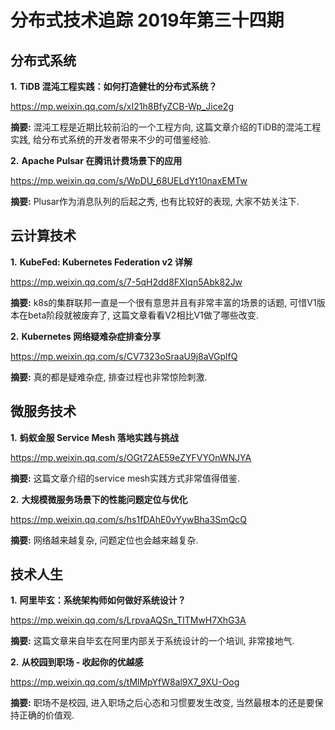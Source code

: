 # 分布式技术追踪 2019年第三十四期
## 分布式系统
**1.** **TiDB 混沌工程实践：如何打造健壮的分布式系统？**

https://mp.weixin.qq.com/s/xI21h8BfyZCB-Wp_Jice2g

**摘要:** 混沌工程是近期比较前沿的一个工程方向, 这篇文章介绍的TiDB的混沌工程实践, 给分布式系统的开发者带来不少的可借鉴经验.

**2.** **Apache Pulsar 在腾讯计费场景下的应用**

https://mp.weixin.qq.com/s/WpDU_68UELdYt10naxEMTw

**摘要:** Plusar作为消息队列的后起之秀, 也有比较好的表现, 大家不妨关注下.

## 云计算技术
**1.** **KubeFed: Kubernetes Federation v2 详解**

https://mp.weixin.qq.com/s/7-5qH2dd8FXIqn5Abk82Jw

**摘要:** k8s的集群联邦一直是一个很有意思并且有非常丰富的场景的话题, 可惜V1版本在beta阶段就被废弃了, 这篇文章看看V2相比V1做了哪些改变.

**2.** **Kubernetes 网络疑难杂症排查分享**

https://mp.weixin.qq.com/s/CV7323oSraaU9j8aVGplfQ

**摘要:** 真的都是疑难杂症, 排查过程也非常惊险刺激.

## 微服务技术
**1.** **蚂蚁金服 Service Mesh 落地实践与挑战**

https://mp.weixin.qq.com/s/OGt72AE59eZYFVYOnWNJYA

**摘要:** 这篇文章介绍的service mesh实践方式非常值得借鉴.

**2.** **大规模微服务场景下的性能问题定位与优化**

https://mp.weixin.qq.com/s/hs1fDAhE0vYywBha3SmQcQ

**摘要:** 网络越来越复杂, 问题定位也会越来越复杂.

## 技术人生
**1.** **阿里毕玄：系统架构师如何做好系统设计？**

https://mp.weixin.qq.com/s/LrpvaAQSn_TITMwH7XhG3A

**摘要:** 这篇文章来自毕玄在阿里内部关于系统设计的一个培训, 非常接地气.

**2.** **从校园到职场 - 收起你的优越感**

https://mp.weixin.qq.com/s/tMlMpYfW8al9X7_9XU-Oog

**摘要:** 职场不是校园, 进入职场之后心态和习惯要发生改变, 当然最根本的还是要保持正确的价值观.
